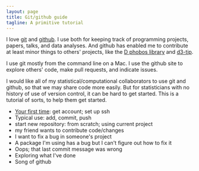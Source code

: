 ```yaml
---
layout: page
title: Git/github guide
tagline: A primitive tutorial
---
```


I love [git](http://git-scm.com) and [github](http://github.com).  I
use both for keeping track of programming projects, papers, talks, and
data analyses.  And github has enabled me to contribute at least minor
things to others' projects, like the
[D phobos library](https://github.com/D-Programming-Language/phobos)
and [d3-tip](https://github.com/Caged/d3-tip).

I use git mostly from the command line on a Mac.  I use the github
site to explore others' code, make pull requests, and indicate issues.

I would like all of my statistical/computational collaborators to use
git and github, so that we may share code more easily.  But for
statisticians with no history of use of version control, it can be
hard to get started.  This is a tutorial of sorts, to help them get
started.

- [Your first time](first_time.html): get account; set up ssh
- Typical use: add, commit, push
- start new repository: from scratch; using current project
- my friend wants to contribute code/changes
- I want to fix a bug in someone's project
- A package I'm using has a bug but I can't figure out how to fix it
- Oops; that last commit message was wrong
- Exploring what I've done
- Song of github


